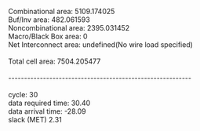 Combinational area: 5109.174025 \
Buf/Inv area: 482.061593 \
Noncombinational area: 2395.031452 \
Macro/Black Box area: 0 \
Net Interconnect area: undefined(No wire load specified) \
\
Total cell area: 7504.205477 \
\
---------------------------------------------------------- \
\
cycle: 30 \
data required time: 30.40 \
data arrival time: -28.09 \
slack (MET) 2.31 
